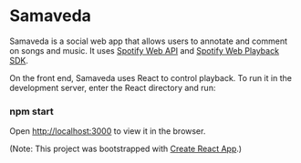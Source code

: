 # Samaveda

Samaveda is a social web app that allows users to annotate and comment on songs and music. It uses [Spotify Web API](https://developer.spotify.com/documentation/web-api/) and [Spotify Web Playback SDK](https://developer.spotify.com/documentation/web-playback-sdk/). 

On the front end, Samaveda uses React to control playback. To run it in the development server, enter the React directory and run:

### npm start

Open [http://localhost:3000](http://localhost:3000) to view it in the browser.

(Note: This project was bootstrapped with [Create React App](https://github.com/facebook/create-react-app).)
